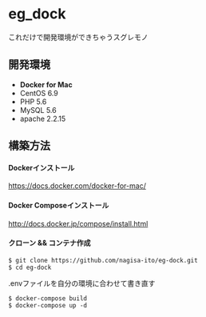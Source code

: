 # eg_dock
これだけで開発環境ができちゃうスグレモノ

## 開発環境
- **Docker for Mac**
- CentOS 6.9
- PHP 5.6
- MySQL 5.6
- apache 2.2.15

## 構築方法
#### Dockerインストール
https://docs.docker.com/docker-for-mac/

#### Docker Composeインストール
http://docs.docker.jp/compose/install.html

#### クローン && コンテナ作成
```
$ git clone https://github.com/nagisa-ito/eg-dock.git
$ cd eg-dock
```
.envファイルを自分の環境に合わせて書き直す
```
$ docker-compose build
$ docker-compose up -d
```
